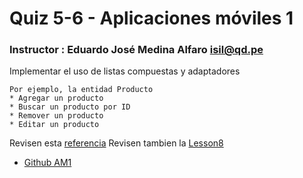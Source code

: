 # Quiz 5-6 - Aplicaciones móviles 1

### Instructor : Eduardo José Medina Alfaro isil@qd.pe


Implementar el uso de listas compuestas y adaptadores

	Por ejemplo, la entidad Producto
	* Agregar un producto
	* Buscar un producto por ID
	* Remover un producto
	* Editar un producto


Revisen esta [referencia](http://www.intertech.com/Blog/androids-application-class/)
Revisen tambien la [Lesson8](https://github.com/ISILAndroid/am1_group2015_1/tree/Lesson8)




 * [Github AM1](https://github.com/ISILAndroid/am1_group2015_1)

